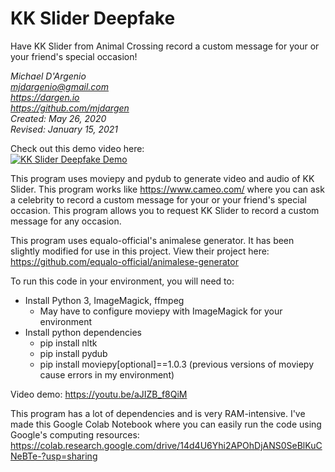# KK Slider Deepfake
Have KK Slider from Animal Crossing record a custom message for your or your friend's special occasion!


*Michael D'Argenio  
mjdargenio@gmail.com  
https://dargen.io  
https://github.com/mjdargen  
Created: May 26, 2020  
Revised: January 15, 2021*   

Check out this demo video here:  
[![KK Slider Deepfake Demo](https://img.youtube.com/vi/aJIZB_f8QiM/0.jpg)](https://www.youtube.com/watch?v=aJIZB_f8QiM)


This program uses moviepy and pydub to generate video and audio of KK Slider. This program works like https://www.cameo.com/ where you can ask a celebrity to record a custom message for your or your friend's special occasion. This program allows you to request KK Slider to record a custom message for any occasion.  


This program uses equalo-official's animalese generator. It has been slightly modified for use in this project. View their project here: https://github.com/equalo-official/animalese-generator  


To run this code in your environment, you will need to:  
   * Install Python 3, ImageMagick, ffmpeg  
       * May have to configure moviepy with ImageMagick for your environment  
   * Install python dependencies  
       * pip install nltk  
       * pip install pydub  
       * pip install moviepy[optional]==1.0.3 (previous versions of moviepy cause errors in my environment)  

Video demo: https://youtu.be/aJIZB_f8QiM  


This program has a lot of dependencies and is very RAM-intensive. I've made this Google Colab Notebook where you can easily run the code using Google's computing resources: https://colab.research.google.com/drive/14d4U6Yhi2APOhDjANS0SeBlKuCNeBTe-?usp=sharing
